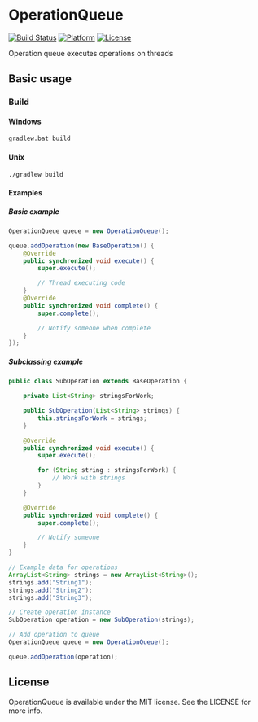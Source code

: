 OperationQueue
==============

[![Build Status](https://travis-ci.org/JavaNetworking/OperationQueue.svg?branch=master)](https://travis-ci.org/JavaNetworking/OperationQueue) [![Platform](http://img.shields.io/badge/platform-java%7Candroid-lightgrey.svg)](https://github.com/JavaNetworking/JavaNetworking) [![License](http://img.shields.io/badge/license-MIT-red.svg)](http://opensource.org/licenses/MIT)

Operation queue executes operations on threads

## Basic usage

### Build

#### Windows
```cmd
gradlew.bat build
```

#### Unix
```bash
./gradlew build
```

#### Examples

##### Basic example
```java
OperationQueue queue = new OperationQueue();

queue.addOperation(new BaseOperation() {
	@Override
	public synchronized void execute() {
		super.execute();

		// Thread executing code
	}
	@Override
	public synchronized void complete() {
		super.complete();

		// Notify someone when complete
	}
});
```

##### Subclassing example
```java
public class SubOperation extends BaseOperation {

	private List<String> stringsForWork;

	public SubOperation(List<String> strings) {
		this.stringsForWork = strings;
	}

	@Override
	public synchronized void execute() {
		super.execute();

		for (String string : stringsForWork) {
			// Work with strings
		}
	}

	@Override
	public synchronized void complete() {
		super.complete();

		// Notify someone
	}
}

// Example data for operations
ArrayList<String> strings = new ArrayList<String>();
strings.add("String1");
strings.add("String2");
strings.add("String3");

// Create operation instance
SubOperation operation = new SubOperation(strings);

// Add operation to queue
OperationQueue queue = new OperationQueue();

queue.addOperation(operation);
```

## License

OperationQueue is available under the MIT license. See the LICENSE for more info.
